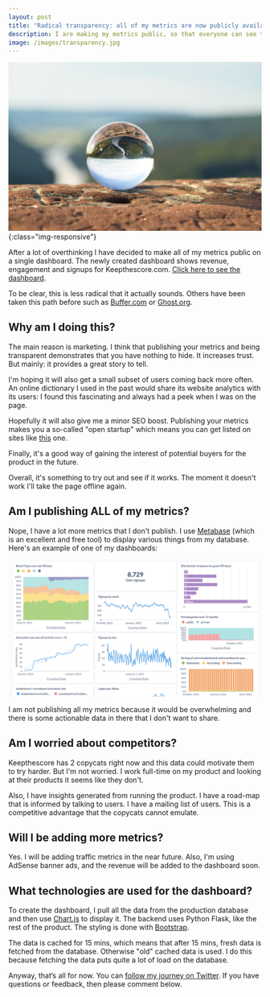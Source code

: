 ```yaml
---
layout: post
title: "Radical transparency: all of my metrics are now publicly available"
description: I are making my metrics public, so that everyone can see them and use them to make better decisions. This includes revenue and engagement metrics.
image: /images/transparency.jpg
---
```


!['Transparency'](/images/transparency.jpg){:class="img-responsive"}

After a lot of overthinking I have decided to make all of my metrics public on a single dashboard. The newly created dashboard shows 
revenue, engagement and signups for Keepthescore.com. [Click here to see the dashboard](https://keepthescore.com/open/).  

To be clear, this is less radical that it actually sounds. Others have been taken this path before
such as [Buffer.com](https://buffer.com/transparent-metrics) or [Ghost.org](https://ghost.org/open/).

## Why am I doing this?

The main reason is marketing. I think that publishing your metrics and being transparent demonstrates that you have nothing
to hide. It increases trust. But mainly: it provides a great story to tell.

I'm hoping it will also get a small subset of users coming back more often. An online dictionary I used  in the past would share its
website analytics with its users: I found this fascinating and always had a peek when I was on the page.

Hopefully it will also give me a minor SEO boost. Publishing your metrics makes you a so-called "open startup" which 
means you can get listed on sites like [this](https://openstartup.tm) one.

Finally, it's a good way of gaining the interest of potential buyers for the product in the future. 

Overall, it's something to try out and see if it works. The moment it doesn't work I'll take the page offline again.

## Am I publishing ALL of my metrics?

Nope, I have a lot more metrics that I don't publish. I use [Metabase](https://www.metabase.com) (which is an excellent and free tool) to display 
various things from my database. Here's an example of one of my dashboards:

![Metabase Dashboard](/images/dashboard.png)

I am not publishing all my metrics because it would be overwhelming and there is some actionable data in there that
I don't want to share.

## Am I worried about competitors?

Keepthescore has 2 copycats right now and this data could motivate them to try harder. But I'm not worried. 
I work full-time on my product and looking at their products it seems like they don't.

Also, I have insights generated from running the product. I have a road-map that is informed by talking to users. 
I have a mailing list of users. This is a competitive advantage that the copycats cannot emulate.

## Will I be adding more metrics?

Yes. I will be adding traffic metrics in the near future. Also, I'm using AdSense banner ads, and the revenue
will be added to the dashboard soon.

## What technologies are used for the dashboard? 

To create the dashboard, I pull all the data from the production database and then use [Chart.js](https://www.chartjs.org) 
to display it. The backend uses Python Flask, like the rest of the product. The styling is done with [Bootstrap](https://getbootstrap.com).

The data is cached for 15 mins, which means that after 15 mins, fresh data is fetched from the database. Otherwise "old" 
cached data is used. I do this because fetching the data puts quite a lot of load on the database.

Anyway, that’s all for now. You can [follow my journey on Twitter](https://twitter.com/wrede). If you have questions or 
feedback, then please comment below.

